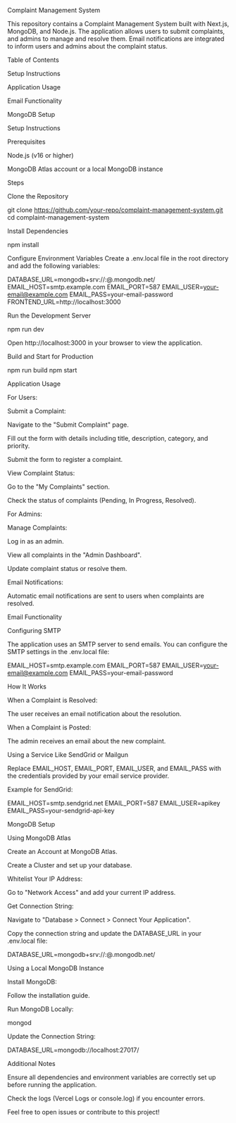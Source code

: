 Complaint Management System

This repository contains a Complaint Management System built with Next.js, MongoDB, and Node.js. The application allows users to submit complaints, and admins to manage and resolve them. Email notifications are integrated to inform users and admins about the complaint status.

Table of Contents

Setup Instructions

Application Usage

Email Functionality

MongoDB Setup

Setup Instructions

Prerequisites

Node.js (v16 or higher)

MongoDB Atlas account or a local MongoDB instance

Steps

Clone the Repository

git clone https://github.com/your-repo/complaint-management-system.git
cd complaint-management-system

Install Dependencies

npm install

Configure Environment Variables
Create a .env.local file in the root directory and add the following variables:

DATABASE_URL=mongodb+srv://<username>:<password>@<cluster>.mongodb.net/<dbname>
EMAIL_HOST=smtp.example.com
EMAIL_PORT=587
EMAIL_USER=your-email@example.com
EMAIL_PASS=your-email-password
FRONTEND_URL=http://localhost:3000

Run the Development Server

npm run dev

Open http://localhost:3000 in your browser to view the application.

Build and Start for Production

npm run build
npm start

Application Usage

For Users:

Submit a Complaint:

Navigate to the "Submit Complaint" page.

Fill out the form with details including title, description, category, and priority.

Submit the form to register a complaint.

View Complaint Status:

Go to the "My Complaints" section.

Check the status of complaints (Pending, In Progress, Resolved).

For Admins:

Manage Complaints:

Log in as an admin.

View all complaints in the "Admin Dashboard".

Update complaint status or resolve them.

Email Notifications:

Automatic email notifications are sent to users when complaints are resolved.

Email Functionality

Configuring SMTP

The application uses an SMTP server to send emails. You can configure the SMTP settings in the .env.local file:

EMAIL_HOST=smtp.example.com
EMAIL_PORT=587
EMAIL_USER=your-email@example.com
EMAIL_PASS=your-email-password

How It Works

When a Complaint is Resolved:

The user receives an email notification about the resolution.

When a Complaint is Posted:

The admin receives an email about the new complaint.

Using a Service Like SendGrid or Mailgun

Replace EMAIL_HOST, EMAIL_PORT, EMAIL_USER, and EMAIL_PASS with the credentials provided by your email service provider.

Example for SendGrid:

EMAIL_HOST=smtp.sendgrid.net
EMAIL_PORT=587
EMAIL_USER=apikey
EMAIL_PASS=your-sendgrid-api-key

MongoDB Setup

Using MongoDB Atlas

Create an Account at MongoDB Atlas.

Create a Cluster and set up your database.

Whitelist Your IP Address:

Go to "Network Access" and add your current IP address.

Get Connection String:

Navigate to "Database > Connect > Connect Your Application".

Copy the connection string and update the DATABASE_URL in your .env.local file:

DATABASE_URL=mongodb+srv://<username>:<password>@<cluster>.mongodb.net/<dbname>

Using a Local MongoDB Instance

Install MongoDB:

Follow the installation guide.

Run MongoDB Locally:

mongod

Update the Connection String:

DATABASE_URL=mongodb://localhost:27017/<dbname>

Additional Notes

Ensure all dependencies and environment variables are correctly set up before running the application.

Check the logs (Vercel Logs or console.log) if you encounter errors.

Feel free to open issues or contribute to this project!

